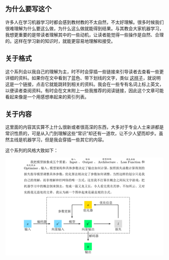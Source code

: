 ## 为什么要写这个

许多人在学习机器学习时都会感到教材教的不太自然，不太好理解。很多时候我们很难理解为什么要这么做，为什么这么做就能得到结果。与其教会大家机器学习，我想更重要的是带读者理解其中的一些动机，让读者能觉得一些操作是自然、合理的。这样在学习新的知识时，就能更容易地理解和接受。

## 关于格式

这个系列会以我自己的理解为主，时不时会穿插一些链接来引导读者去查看一些更详细的资料。如果你在文中看到了蓝色、带下划线的文字，类似 <a href="https://github.com/gtj1/understanding_nn">这样子</a>，就说明这是一个链接，点击它就能跳转到相关的资料。我会在一些专有名词上标上英文，以便读者查阅资料。有时会在文末附上一些我推荐的阅读链接，因此这个文章可能看起来像是一个用感想串起来的索引列表。

## 关于内容

这里面的内容其实算不上什么很新或者很高深的东西，大多对于专业人士来讲都是常识性质的，可是从入门到理解这些“常识”却还有一道坎，让不少人望而却步。虽然主线是机器学习，但是我会穿插一些其它的内容。

这个系列的风格大致如下：

![](img/pdf_example_preview.png)
